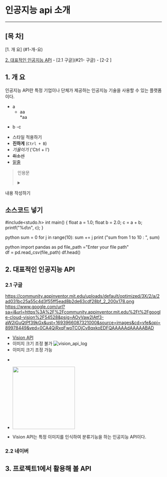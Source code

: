 # 인공지능 api 소개
___
## [목 차]

[1. 개 요] (#1-개-요)   

[2. 대표적인 인공지능 API](#2.-대표적인-인공지능-api)
     - [2.1 구글](#21- 구글)
     - [2-2 ]
## 1. 개 요
인공지능 API란 특정 기업이나 단체가 제공하는 인공지능 기술을 사용할 수 있는 플랫폼이다.

* a
   * aa     
*aa  
- b
-c 
* 스타일 적용하기
* **진하게** (`Ctrl + B`)
* _기울이기_ ('Ctrl + I')
* <s>취소선</s>
* <u>밑줄</u>

>인용문
> 
> <details><summary>
</summary>
내용 작성하기
</details>

## 소스코드 넣기

#include<studo.h>
int main()
{
 float a = 1.0;
 float b = 2.0;
 c = a + b;
 printf("%d\n", c);
}

 python
sum = 0
for j in range(10): 
sum += j
print ("sum from 1 to 10 : ", sum)

python
import pandas as pd
file_path ="Enter your file path"   
df = pd.read_csv(file_path)
df.head()
    
## 2. 대표적인 인공지능 API
### 2.1 구글
https://community.appinventor.mit.edu/uploads/default/optimized/3X/2/a/2ad031bc25a55c4d3f55ff5ead8b2de63cdf28bf_2_200x178.png
https://www.google.com/url?sa=i&url=https%3A%2F%2Fcommunity.appinventor.mit.edu%2Ft%2Fgoogle-cloud-vision%2F54528&psig=AOvVaw2lAtf3-aW2jGuQtPf39kGx&ust=1693966087321000&source=images&cd=vfe&opi=89978449&ved=0CA4QjRxqFwoTCOjCv8qxkoEDFQAAAAAdAAAAABAD
* [Vision API](https://cloud.google.com/vision?hI=ko)
* 이미지 크기 조정 불가
![vision_api_log](./vision_api_logo.png) 
* 이미지 크기 조정 가능
* <p align="center">
* <img src="./vision_api_logo.png" width="200"/>
  </p>
* Vision API는 특정 이미지를 인식하여 분류기능을 하는 인공지능 API이다.
### 2.2 네이버

## 3. 프로젝트1에서 활용해 볼 API 
